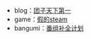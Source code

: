 * blog：[团子天下第一](https://xn--4gqva209dwmcyydi46e.com/)
* game：[假的steam](https://sbeam3014.lofter.com/)
* bangumi：[番组补全计划](https://www.kdocs.cn/l/slCY0BEdRc0Y)
